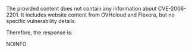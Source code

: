 The provided content does not contain any information about CVE-2006-2201. It includes website content from OVHcloud and Flexera, but no specific vulnerability details.

Therefore, the response is:

NOINFO